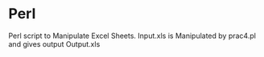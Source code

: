 # Perl
Perl script to Manipulate Excel Sheets.
Input.xls is Manipulated by prac4.pl and gives output Output.xls
